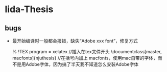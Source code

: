 # lida-Thesis

## bugs

- 最开始编译时一般都会报错，缺失“Adobe xxx font”，修复方式

    % !TEX program = xelatex //插入在tex文件开头
    \documentclass[master, macfonts]{njuthesis} //在括号内加上 macfonts，使用mac自带的字体，而不是用Adobe字体，因为搞了半天我不知道怎么安装Adobe字体
